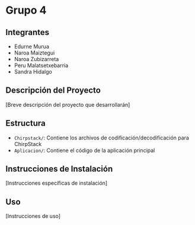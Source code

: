 # Grupo 4

## Integrantes
- Edurne Murua
- Naroa Maiztegui
- Naroa Zubizarreta
- Peru Malatsetxebarria
- Sandra Hidalgo

## Descripción del Proyecto
[Breve descripción del proyecto que desarrollarán]

## Estructura
- `Chirpstack/`: Contiene los archivos de codificación/decodificación para ChirpStack
- `Aplicacion/`: Contiene el código de la aplicación principal

## Instrucciones de Instalación
[Instrucciones específicas de instalación]

## Uso
[Instrucciones de uso] 
